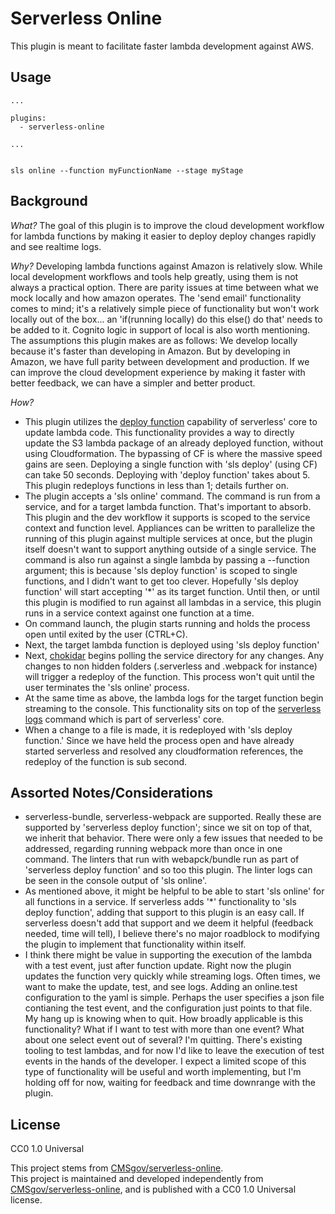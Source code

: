 
# Serverless Online

This plugin is meant to facilitate faster lambda development against AWS.

## Usage

```
...

plugins:
  - serverless-online

...


sls online --function myFunctionName --stage myStage

```

## Background

_What?_
The goal of this plugin is to improve the cloud development workflow for lambda functions by making it easier to deploy deploy changes rapidly and see realtime logs.

_Why?_
Developing lambda functions against Amazon is relatively slow. While local development workflows and tools help greatly, using them is not always a practical option. There are parity issues at time between what we mock locally and how amazon operates. The 'send email' functionality comes to mind; it's a relatively simple piece of functionality but won't work locally out of the box... an 'if(running locally) do this else() do that' needs to be added to it. Cognito logic in support of local is also worth mentioning.
The assumptions this plugin makes are as follows: We develop locally because it's faster than developing in Amazon. But by developing in Amazon, we have full parity between development and production. If we can improve the cloud development experience by making it faster with better feedback, we can have a simpler and better product.

_How?_

- This plugin utilizes the [deploy function](https://www.serverless.com/framework/docs/providers/aws/cli-reference/deploy-function/) capability of serverless' core to update lambda code. This functionality provides a way to directly update the S3 lambda package of an already deployed function, without using Cloudformation. The bypassing of CF is where the massive speed gains are seen. Deploying a single function with 'sls deploy' (using CF) can take 50 seconds. Deploying with 'deploy function' takes about 5. This plugin redeploys functions in less than 1; details further on.
- The plugin accepts a 'sls online' command. The command is run from a service, and for a target lambda function. That's important to absorb. This plugin and the dev workflow it supports is scoped to the service context and function level. Appliances can be written to parallelize the running of this plugin against multiple services at once, but the plugin itself doesn't want to support anything outside of a single service. The command is also run against a single lambda by passing a --function argument; this is because 'sls deploy function' is scoped to single functions, and I didn't want to get too clever. Hopefully 'sls deploy function' will start accepting '\*' as its target function. Until then, or until this plugin is modified to run against all lambdas in a service, this plugin runs in a service context against one function at a time.
- On command launch, the plugin starts running and holds the process open until exited by the user (CTRL+C).
- Next, the target lambda function is deployed using 'sls deploy function'
- Next, [chokidar](https://github.com/paulmillr/chokidar) begins polling the service directory for any changes. Any changes to non hidden folders (.serverless and .webpack for instance) will trigger a redeploy of the function. This process won't quit until the user terminates the 'sls online' process.
- At the same time as above, the lambda logs for the target function begin streaming to the console. This functionality sits on top of the [serverless logs](https://www.serverless.com/framework/docs/providers/aws/cli-reference/logs/) command which is part of serverless' core.
- When a change to a file is made, it is redeployed with 'sls deploy function.' Since we have held the process open and have already started serverless and resolved any cloudformation references, the redeploy of the function is sub second.

## Assorted Notes/Considerations

- serverless-bundle, serverless-webpack are supported. Really these are supported by 'serverless deploy function'; since we sit on top of that, we inherit that behavior. There were only a few issues that needed to be addressed, regarding running webpack more than once in one command. The linters that run with webapck/bundle run as part of 'serverless deploy function' and so too this plugin. The linter logs can be seen in the console output of 'sls online'.
- As mentioned above, it might be helpful to be able to start 'sls online' for all functions in a service. If serverless adds '\*' functionality to 'sls deploy function', adding that support to this plugin is an easy call. If serverless doesn't add that support and we deem it helpful (feedback needed, time will tell), I believe there's no major roadblock to modifying the plugin to implement that functionality within itself.
- I think there might be value in supporting the execution of the lambda with a test event, just after function update. Right now the plugin updates the function very quickly while streaming logs. Often times, we want to make the update, test, and see logs. Adding an online.test configuration to the yaml is simple. Perhaps the user specifies a json file contianing the test event, and the configuration just points to that file. My hang up is knowing when to quit. How broadly applicable is this functionality? What if I want to test with more than one event? What about one select event out of several? I'm quitting. There's existing tooling to test lambdas, and for now I'd like to leave the execution of test events in the hands of the developer. I expect a limited scope of this type of functionality will be useful and worth implementing, but I'm holding off for now, waiting for feedback and time downrange with the plugin.

## License

CC0 1.0 Universal

This project stems from [CMSgov/serverless-online](https://github.com/cmsgov/serverless-online).  
This project is maintained and developed independently from [CMSgov/serverless-online](https://github.com/cmsgov/serverless-online), and is published with a CC0 1.0 Universal license.
